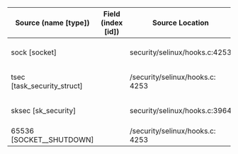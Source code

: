 | Source (name [type]) | Field (index [id]) | Source Location | Label at Source |
| -------------------- | ------------------ | --------------- | --------------- |
| sock [socket] |  | security/selinux/hooks.c:4253 | object, dynamic, input |
| tsec [task_security_struct] | | /security/selinux/hooks.c: 4253 | subject, dynamic, external |
| sksec [sk_security] |  | security/selinux/hooks.c:3964 | object, dynamic, input |
| 65536 [SOCKET__SHUTDOWN] |  | /security/selinux/hooks.c: 4253 | static, mediator |